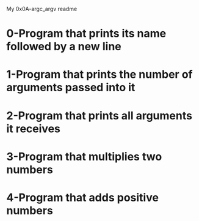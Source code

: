 My 0x0A-argc_argv readme
# 0-Program that prints its name followed by a new line
# 1-Program that prints the number of arguments passed into it
# 2-Program that prints all arguments it receives
# 3-Program that multiplies two numbers
# 4-Program that adds positive numbers
